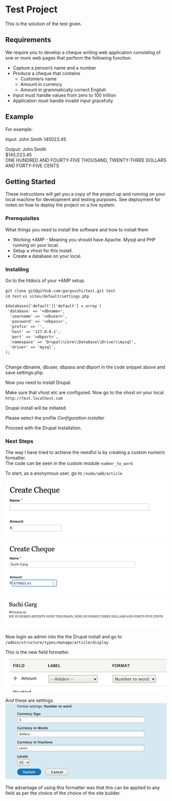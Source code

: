 # Test Project

This is the solution of the test given.

## Requirements

We require you to develop a cheque writing web application consisting of one or more web pages that perform the following function:
* Capture a person’s name and a number
* Produce a cheque that contains
    * Customers name
    * Amount in currency
    * Amount in grammatically correct English
* Input must handle values from zero to 100 trillion
* Application must handle invalid input gracefully

## Example 
For example:

Input:	John Smith
		145023.45

Output:	John Smith<br>
        $145,023.45<br>
		ONE HUNDRED AND FOURTY-FIVE THOUSAND, TWENTY-THREE DOLLARS AND FORTY-FIVE CENTS


## Getting Started

These instructions will get you a copy of the project up and running on your local machine for development and testing purposes. See deployment for notes on how to deploy the project on a live system.

### Prerequisites

What things you need to install the software and how to install them

* Working *AMP - Meaning you should have Apache. Mysql and PHP running on your
local.
* Setup a vhost for this install.
* Create a database on your local.

### Installing

Go to the htdocs of your *AMP setup.

`git clone git@github.com:gargsuchi/test.git test`<br>
`cd test`
`vi sites/default/settings.php`
 
 ```angular2html
$databases['default']['default'] = array (  
  'database' => '<dbname>',  
   'username' => '<dbuser>',  
   'password' => '<dbpass>',  
   'prefix' => '',  
   'host' => '127.0.0.1',  
   'port' => '<dbport>',  
   'namespace' => 'Drupal\\Core\\Database\\Driver\\mysql',  
   'driver' => 'mysql',  
 ); 


```
 Change dbname, dbuser, dbpass and dbport in the code snippet above
 and save settings.php.

Now you need to install Drupal. 

Make sure that vhost etc are configured. Now go to the vhost on your local.
`http://test.localhost.com`

Drupal install will be initiated.  

Please select the profile *Configuration installer*

Proceed with the Drupal Installation.

### Next Steps

The way I have tried to achieve the needful is by creating a custom numeric 
formatter.  
The code can be seen in the custom module `number_to_word` 


To start, as a anonymous user, go to `/node/add/article` 

![Enter Data](images/1.png "Screen to enter cheque.")

![Data Entered](images/2.png "Screen to enter cheque.")

![Cheque](images/3.png "Cheque Output.")

Now login as admin into the the Drupal install and go to `/admin/structure/types/manage/article/display`

This is the new field formatter.
![Formatter](images/4.png "Field Formatter.")

And these are settings.
![Cheque](images/5.png "Cheque Output.")

The advantage of using this formatter was that this can be applied to any field 
as per the choice of the choice of the site builder.

